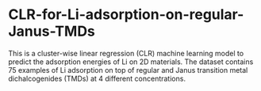 # CLR-for-Li-adsorption-on-regular-Janus-TMDs
This is a cluster-wise linear regression (CLR) machine learning model to predict the adsorption energies of Li on 2D materials. The dataset contains 75 examples of Li adsorption on top of regular and Janus transition metal dichalcogenides (TMDs) at 4 different concentrations.
